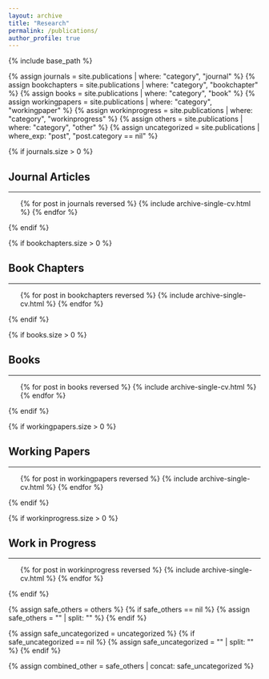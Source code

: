 ```yaml
---
layout: archive
title: "Research"
permalink: /publications/
author_profile: true
---
```


{% include base_path %}

{% assign journals = site.publications | where: "category", "journal" %}
{% assign bookchapters = site.publications | where: "category", "bookchapter" %}
{% assign books = site.publications | where: "category", "book" %}
{% assign workingpapers = site.publications | where: "category", "workingpaper" %}
{% assign workinprogress = site.publications | where: "category", "workinprogress" %}
{% assign others = site.publications | where: "category", "other" %}
{% assign uncategorized = site.publications | where_exp: "post", "post.category == nil" %}

{% if journals.size > 0 %}
<h2>Journal Articles</h2>
<hr />
<ul>
  {% for post in journals reversed %}
    {% include archive-single-cv.html %}
  {% endfor %}
</ul>
{% endif %}

{% if bookchapters.size > 0 %}
<h2>Book Chapters</h2>
<hr />
<ul>
  {% for post in bookchapters reversed %}
    {% include archive-single-cv.html %}
  {% endfor %}
</ul>
{% endif %}

{% if books.size > 0 %}
<h2>Books</h2>
<hr />
<ul>
  {% for post in books reversed %}
    {% include archive-single-cv.html %}
  {% endfor %}
</ul>
{% endif %}

{% if workingpapers.size > 0 %}
<h2>Working Papers</h2>
<hr />
<ul>
  {% for post in workingpapers reversed %}
    {% include archive-single-cv.html %}
  {% endfor %}
</ul>
{% endif %}

{% if workinprogress.size > 0 %}
<h2>Work in Progress</h2>
<hr />
<ul>
  {% for post in workinprogress reversed %}
    {% include archive-single-cv.html %}
  {% endfor %}
</ul>
{% endif %}

{% assign safe_others = others %}
{% if safe_others == nil %}
  {% assign safe_others = "" | split: "" %}
{% endif %}

{% assign safe_uncategorized = uncategorized %}
{% if safe_uncategorized == nil %}
  {% assign safe_uncategorized = "" | split: "" %}
{% endif %}

{% assign combined_other = safe_others | concat: safe_uncategorized %}
